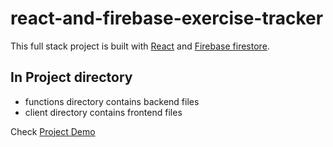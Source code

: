 # react-and-firebase-exercise-tracker

This full stack project is built with [React](https://reactjs.org/) and [Firebase firestore](https://firebase.google.com/docs/firestore).

## In Project directory
* functions directory contains backend files
* client directory contains frontend files

Check [Project Demo](https://arun-pratap.github.io/react-and-firebase-exercise-tracker/)
